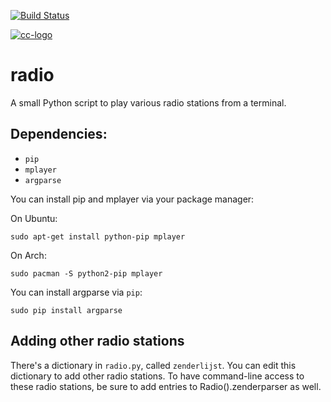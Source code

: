 [![Build Status](https://travis-ci.org/GijsTimmers/radio.svg)](https://travis-ci.org/GijsTimmers/radio)

[![cc-logo](https://licensebuttons.net/l/by-sa/4.0/88x31.png)](https://creativecommons.org/licenses/by-sa/4.0/)


# radio
A small Python script to play various radio stations from a terminal.

## Dependencies:
- `pip`
- `mplayer`
- `argparse`


You can install pip and mplayer via your package manager:

On Ubuntu:
    
    sudo apt-get install python-pip mplayer

On Arch:
    
    sudo pacman -S python2-pip mplayer
    
You can install argparse via `pip`:

    sudo pip install argparse

## Adding other radio stations
There's a dictionary in `radio.py`, called `zenderlijst`. You can edit
this dictionary to add other radio stations. To have command-line access to
these radio stations, be sure to add entries to Radio().zenderparser 
as well.

